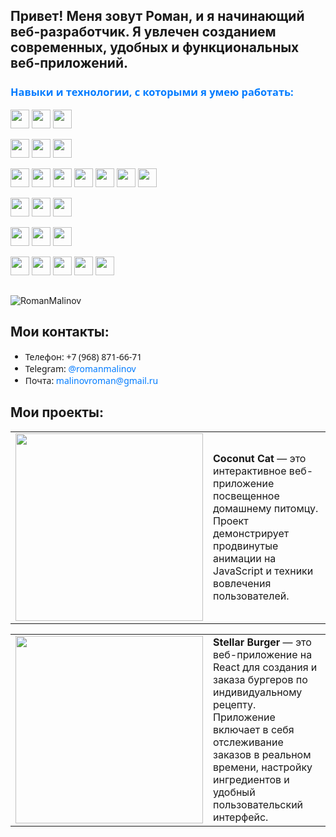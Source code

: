 
## Привет! Меня зовут Роман, и я начинающий веб-разработчик. Я увлечен созданием современных, удобных и функциональных веб-приложений.

<h3 style="color: #007bff; font-family: 'Segoe UI', Tahoma, Geneva, Verdana, sans-serif;">Навыки и технологии, с которыми я умею работать:</h3>

<p>
  <img src="https://img.shields.io/badge/-HTML5-%23E44D27?style=flat-square&logo=html5&logoColor=ffffff" height="30px">
  <img src="https://img.shields.io/badge/-CSS3-%231572B6?style=flat-square&logo=css3" height="30px">
  <img src="https://img.shields.io/badge/-SCSS-%23F7DF1C?style=flat-square&logo=sass" height="30px">
</p>

<p>
  <img src="https://img.shields.io/badge/-Responsive%20Design-34a853?style=flat-square&logo=responsive-design" height="30px">
  <img src="https://img.shields.io/badge/-Flexbox-ff5722?style=flat-square&logo=flexbox" height="30px">
  <img src="https://img.shields.io/badge/-Grid%20Layout-03a9f4?style=flat-square&logo=grid-layout" height="30px">
</p>

<p>
  <img src="https://img.shields.io/badge/-JavaScript-%23F7DF1C?style=flat-square&logo=javascript&logoColor=000000&labelColor=%23F7DF1C&color=%23F7DF1C" height="30px">
  <img src="https://img.shields.io/badge/-TypeScript-007ACC?style=flat-square&logo=typescript&logoColor=white" height="30px">
  <img src="https://img.shields.io/badge/-React-%23282C34?style=flat-square&logo=react" height="30px">
  <img src="https://img.shields.io/badge/-Redux-%764ABC?style=flat-square&logo=redux" height="30px">
  <img src="https://img.shields.io/badge/-Redux%20Toolkit-8A2BE2?style=flat-square&logo=redux" height="30px">
  <img src="https://img.shields.io/badge/-React%20DnD-FF4500?style=flat-square&logo=react-dnd" height="30px">
  <img src="https://img.shields.io/badge/-WebSocket-008080?style=flat-square&logo=websocket" height="30px">
</p>

<p>
  <img src="https://img.shields.io/badge/-Node.js-brightgreen?style=flat-square&logo=Node.js" height="30px">
  <img src="https://img.shields.io/badge/-Express-lightgray?style=flat-square&logo=Express" height="30px">
  <img src="https://img.shields.io/badge/-Nest.js-E0234E?style=flat-square&logo=nestjs" height="30px">
</p>

<p>
  <img src="https://img.shields.io/badge/-MongoDB-gray?style=flat-square&logo=Mongodb" height="30px">
  <img src="https://img.shields.io/badge/-Mongoose-red?style=flat-square&logo=mongoose" height="30px">
  <img src="https://img.shields.io/badge/-PostgreSQL-white?style=flat-square&logo=PostgreSQL" height="30px">
</p>

<p>
  <img src="https://img.shields.io/badge/-GIT-F05032?style=flat-square&logo=git&logoColor=white" height="30px">
  <img src="https://img.shields.io/badge/-Webpack-%232C3A42?style=flat-square&logo=webpack" height="30px">
  <img src="https://img.shields.io/badge/-Docker-blue?style=flat-square&logo=docker" height="30px">
  <img src="https://img.shields.io/badge/-Postman-lightblue?style=flat-square&logo=postman" height="30px">
  <img src="https://img.shields.io/badge/-Figma-F24E1E?style=flat-square&logo=figma&logoColor=white" height="30px">
</p>
<h2></h2>
<p><img align="center" src="https://github-readme-stats.vercel.app/api/top-langs?username=RomanMalinov&show_icons=true&locale=en&layout=compact&theme=aura" alt="RomanMalinov" /></p>

## Мои контакты:
<ul style="font-family: 'Segoe UI', Tahoma, Geneva, Verdana, sans-serif;">
  <li>Телефон: +7 (968) 871-66-71</li>
  <li>Telegram: <a href="https://t.me/romanmalinov" style="color: #007bff; text-decoration: none; font-family: 'Segoe UI', Tahoma, Geneva, Verdana, sans-serif;">@romanmalinov</a></li>
  <li>Почта: <a href="mailto:malinovroman@gmail.ru" style="color: #007bff; text-decoration: none; font-family: 'Segoe UI', Tahoma, Geneva, Verdana, sans-serif;">malinovroman@gmail.ru</a></li>
</ul>

## Мои проекты:

<table>
  <tr>
    <td>
      <a href="https://romanmalinov.github.io/coconutCat/">
        <img src="https://romanmalinov.github.io/coconutCat/images/element__img-cat-4.jpg" width="300"/>
      </a>
    </td>
    <td>
      <b>Coconut Cat</b> — это интерактивное веб-приложение посвещенное домашнему питомцу. Проект демонстрирует продвинутые анимации на JavaScript и техники вовлечения пользователей.
    </td>
  </tr>
  </table>
  <table>
  <tr>
    <td>
      <a href="https://romanmalinov.github.io/react-stellar-burger./">
        <img src="https://code.s3.yandex.net/react/code/bun-02.png" width="300"/>
      </a>
    </td>
    <td>
      <b>Stellar Burger</b> — это веб-приложение на React для создания и заказа бургеров по индивидуальному рецепту. Приложение включает в себя отслеживание заказов в реальном времени, настройку ингредиентов и удобный пользовательский интерфейс.
    </td>
  </tr>
 </table>


